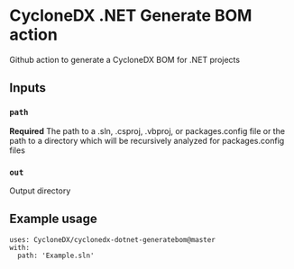 # CycloneDX .NET Generate BOM action

Github action to generate a CycloneDX BOM for .NET projects

## Inputs

### `path`

**Required** The path to a .sln, .csproj, .vbproj, or packages.config file or the path to a directory which will be recursively analyzed for packages.config files

### `out`

Output directory

## Example usage

```
uses: CycloneDX/cyclonedx-dotnet-generatebom@master
with:
  path: 'Example.sln'
```